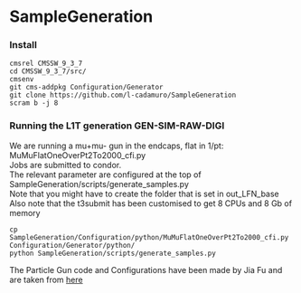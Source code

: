 # SampleGeneration

### Install

```
cmsrel CMSSW_9_3_7
cd CMSSW_9_3_7/src/
cmsenv
git cms-addpkg Configuration/Generator
git clone https://github.com/l-cadamuro/SampleGeneration
scram b -j 8
```

### Running the L1T generation GEN-SIM-RAW-DIGI

We are running a mu+mu- gun in the endcaps, flat in 1/pt: MuMuFlatOneOverPt2To2000_cfi.py   
Jobs are submitted to condor.   
The relevant parameter are configured at the top of SampleGeneration/scripts/generate_samples.py   
Note that you might have to create the folder that is set in out_LFN_base  
Also note that the t3submit has been customised to get 8 CPUs and 8 Gb of memory

```
cp SampleGeneration/Configuration/python/MuMuFlatOneOverPt2To2000_cfi.py Configuration/Generator/python/
python SampleGeneration/scripts/generate_samples.py

```

The Particle Gun code and Configurations have been made by Jia Fu and are taken from [here](https://github.com/jiafulow/L1TMuonSimulationsMar2017)
